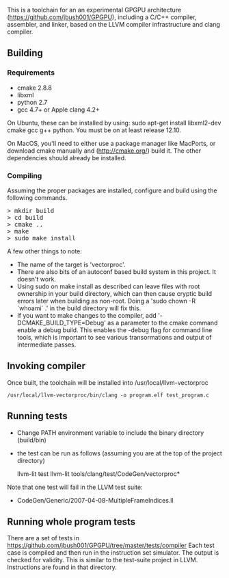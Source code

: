 This is a toolchain for an an experimental GPGPU architecture (https://github.com/jbush001/GPGPU), including a C/C++ compiler, assembler, and linker, based on the LLVM compiler infrastructure and clang compiler. 

## Building

### Requirements
- cmake 2.8.8
- libxml
- python 2.7
- gcc 4.7+ or Apple clang 4.2+

On Ubuntu, these can be installed by using: sudo apt-get install libxml2-dev cmake gcc g++ python.  You must be on at least release 12.10.

On MacOS, you'll need to either use a package manager like MacPorts, or download cmake manually and (http://cmake.org/) build it.  The other dependencies should already be installed.

### Compiling

Assuming the proper packages are installed, configure and build using the following commands. 

<pre>
> mkdir build
> cd build
> cmake ..
> make
> sudo make install
</pre>

A few other things to note:

* The name of the target is 'vectorproc'.
* There are also bits of an autoconf based build system in this project.  It doesn't work.
* Using sudo on make install as described can leave files with root ownership in your build directory, which can then cause cryptic build errors later when building as non-root.  Doing a 'sudo chown -R &#x60;whoami&#x60; .' in the build directory will fix this.
* If you want to make changes to the compiler, add '-DCMAKE_BUILD_TYPE=Debug' as a parameter to the cmake command enable a debug build.  This enables the -debug flag for command line tools, which is important to see various transormations and output of intermediate passes.

## Invoking compiler

Once built, the toolchain will be installed into /usr/local/llvm-vectorproc

    /usr/local/llvm-vectorproc/bin/clang -o program.elf test_program.c 

## Running tests

* Change PATH environment variable to include the binary directory (build/bin) 
* the test can be run as follows (assuming you are at the top of the project directory)

    llvm-lit test
    llvm-lit tools/clang/test/CodeGen/vectorproc*

Note that one test will fail in the LLVM test suite:
* CodeGen/Generic/2007-04-08-MultipleFrameIndices.ll

## Running whole program tests

There are a set of tests in https://github.com/jbush001/GPGPU/tree/master/tests/compiler
Each test case is compiled and then run in the instruction set simulator.
The output is checked for validity. This is similar to the test-suite project
in LLVM. Instructions are found in that directory.
